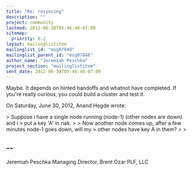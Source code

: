 ```yaml
---
title: "Re: resyncing"
description: ""
project: community
lastmod: 2012-06-30T05:46:40-07:00
sitemap:
  priority: 0.2
layout: mailinglistitem
mailinglist_id: "msg07849"
mailinglist_parent_id: "msg07848"
author_name: "Jeremiah Peschka"
project_section: "mailinglistitem"
sent_date: 2012-06-30T05:46:40-07:00
---
```



Maybe. It depends on hinted handoffs and whatnot have completed. If you're
really curious, you could build a cluster and test it.

On Saturday, June 30, 2012, Anand Hegde wrote:

&gt; Suppose i have a single node running (node-1) (other nodes are down) and i
&gt; put a key 'A' in riak.
&gt;
&gt; Now another node comes up, after a few minutes node-1 goes down, will my
&gt; other nodes have key A in them?
&gt;
&gt;

-- 
---
Jeremiah Peschka
Managing Director, Brent Ozar PLF, LLC
